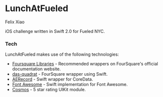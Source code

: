 # LunchAtFueled

Felix Xiao

iOS challenge written in Swift 2.0 for Fueled NYC.

### Tech

LunchAtFueled makes use of the following technologies:
* [Foursquare Libraries] - Recommended wrappers on FourSquare's official documentation website.
* [das-quadrat] - FourSquare wrapper using Swift. 
* [AERecord] - Swift wrapper for CoreData.
* [Font Awesome] - Swift implementation for Font Awesome.
* [Cosmos] - 5 star rating UIKit module.

[das-quadrat]: <https://github.com/Constantine-Fry/das-quadrat>
[Foursquare Libraries]: <https://developer.foursquare.com/resources/libraries>
[AERecord]:
<https://github.com/tadija/AERecord>
[Font Awesome]:
<https://github.com/thii/FontAwesome.swift>
[Cosmos]:
<https://github.com/exchangegroup/Cosmos>